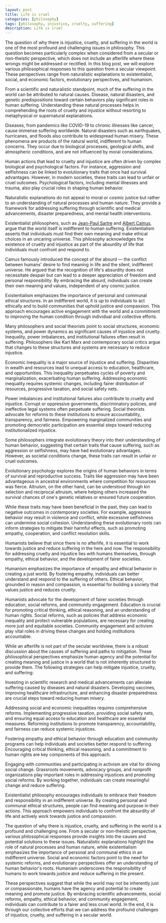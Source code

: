 ```yaml
---
layout: post
title: Life is cruel
categories: [philosophy]
tags: [philosophy, injustice, cruelty, suffering]
description: Life is cruel
---
```


The question of why there is injustice, cruelty, and suffering in the world is one of the most profound and challenging issues in philosophy. This question becomes particularly complex when considered from a secular or non-theistic perspective, which does not include an afterlife where these wrongs might be addressed or rectified. In this blog post, we will explore various philosophical responses to this question from a secular viewpoint. These perspectives range from naturalistic explanations to existentialist, social, and economic factors, evolutionary perspectives, and humanism.


From a scientific and naturalistic standpoint, much of the suffering in the world can be attributed to natural causes. Disease, natural disasters, and genetic predispositions toward certain behaviors play significant roles in human suffering. Understanding these natural processes helps in comprehending the roots of cruelty and injustice without resorting to metaphysical or supernatural explanations.


Diseases, from pandemics like COVID-19 to chronic illnesses like cancer, cause immense suffering worldwide. Natural disasters such as earthquakes, hurricanes, and floods also contribute to widespread human misery. These phenomena are products of the natural world, indifferent to human concerns. They occur due to biological processes, geological shifts, and atmospheric conditions, and are not influenced by moral considerations.


Human actions that lead to cruelty and injustice are often driven by complex biological and psychological factors. For instance, aggression and selfishness can be linked to evolutionary traits that once had survival advantages. However, in modern societies, these traits can lead to unfair or cruel outcomes. Psychological factors, including mental illnesses and trauma, also play crucial roles in shaping human behavior.

Naturalistic explanations do not appeal to moral or cosmic justice but rather to an understanding of natural processes and human nature. They provide a framework for addressing suffering through scientific and medical advancements, disaster preparedness, and mental health interventions.


Existentialist philosophers, such as [Jean-Paul Sartre](https://en.wikipedia.org/wiki/Jean-Paul_Sartre) and [Albert Camus](https://en.wikipedia.org/wiki/Albert_Camus), argue that the world itself is indifferent to human suffering. Existentialism asserts that individuals must find their own meaning and make ethical choices in an uncaring universe. This philosophy acknowledges the existence of cruelty and injustice as part of the absurdity of life that individuals must confront and respond to.


Camus famously introduced the concept of the absurd — the conflict between humans' desire to find meaning in life and the silent, indifferent universe. He argued that the recognition of life's absurdity does not necessitate despair but can lead to a deeper appreciation of freedom and personal responsibility. By embracing the absurd, individuals can create their own meaning and values, independent of any cosmic justice.


Existentialism emphasizes the importance of personal and communal ethical structures. In an indifferent world, it is up to individuals to act ethically and to build communities that uphold justice and compassion. This approach encourages active engagement with the world and a commitment to improving the human condition through individual and collective efforts.


Many philosophers and social theorists point to social structures, economic systems, and power dynamics as significant causes of injustice and cruelty. Inequality, power imbalances, and institutional failures often result in suffering. Philosophers like Karl Marx and contemporary social critics argue that changes to these structures and systems are necessary to reduce injustice.


Economic inequality is a major source of injustice and suffering. Disparities in wealth and resources lead to unequal access to education, healthcare, and opportunities. This inequality perpetuates cycles of poverty and marginalization, exacerbating human suffering. Addressing economic inequality requires systemic changes, including fairer distribution of resources, progressive taxation, and social safety nets.


Power imbalances and institutional failures also contribute to cruelty and injustice. Corrupt or oppressive governments, discriminatory policies, and ineffective legal systems often perpetuate suffering. Social theorists advocate for reforms to these institutions to ensure accountability, transparency, and fairness. Empowering marginalized communities and promoting democratic participation are essential steps toward reducing institutionalized injustice.


Some philosophers integrate evolutionary theory into their understanding of human behavior, suggesting that certain traits that cause suffering, such as aggression or selfishness, may have had evolutionary advantages. However, as societal conditions change, these traits can result in unfair or cruel outcomes.


Evolutionary psychology explores the origins of human behaviors in terms of survival and reproductive success. Traits like aggression may have been advantageous in ancestral environments where competition for resources was fierce. Altruism, on the other hand, can be understood through kin selection and reciprocal altruism, where helping others increased the survival chances of one's genetic relatives or ensured future cooperation.


While these traits may have been beneficial in the past, they can lead to negative outcomes in contemporary societies. For example, aggressive behavior may result in violence and conflict, while excessive selfishness can undermine social cohesion. Understanding these evolutionary roots can inform strategies to mitigate their harmful effects, such as promoting empathy, cooperation, and conflict resolution skills.


Humanists believe that since there is no afterlife, it is essential to work towards justice and reduce suffering in the here and now. The responsibility for addressing cruelty and injustice lies with humans themselves, through empathy, ethical behavior, and the development of fairer societies.


Humanism emphasizes the importance of empathy and ethical behavior in creating a just world. By fostering empathy, individuals can better understand and respond to the suffering of others. Ethical behavior, grounded in reason and compassion, is essential for building a society that values justice and reduces cruelty.


Humanists advocate for the development of fairer societies through education, social reforms, and community engagement. Education is crucial for promoting critical thinking, ethical reasoning, and an understanding of human rights. Social reforms, such as policies that address economic inequality and protect vulnerable populations, are necessary for creating more just and equitable societies. Community engagement and activism play vital roles in driving these changes and holding institutions accountable.


While an afterlife is not part of the secular worldview, there is a robust discussion about the causes of suffering and paths to mitigation. These philosophical perspectives emphasize human agency and the potential for creating meaning and justice in a world that is not inherently structured to provide them. The following strategies can help mitigate injustice, cruelty, and suffering:


Investing in scientific research and medical advancements can alleviate suffering caused by diseases and natural disasters. Developing vaccines, improving healthcare infrastructure, and enhancing disaster preparedness are crucial steps toward reducing human misery.


Addressing social and economic inequalities requires comprehensive reforms. Implementing progressive taxation, providing social safety nets, and ensuring equal access to education and healthcare are essential measures. Reforming institutions to promote transparency, accountability, and fairness can reduce systemic injustices.


Fostering empathy and ethical behavior through education and community programs can help individuals and societies better respond to suffering. Encouraging critical thinking, ethical reasoning, and a commitment to human rights are key components of this approach.


Engaging with communities and participating in activism are vital for driving social change. Grassroots movements, advocacy groups, and nonprofit organizations play important roles in addressing injustices and promoting social reforms. By working together, individuals can create meaningful change and reduce suffering.


Existentialist philosophy encourages individuals to embrace their freedom and responsibility in an indifferent universe. By creating personal and communal ethical structures, people can find meaning and purpose in their actions. This approach empowers individuals to confront the absurdity of life and actively work towards justice and compassion.

The question of why there is injustice, cruelty, and suffering in the world is a profound and challenging one. From a secular or non-theistic perspective, various philosophical responses provide insights into the causes and potential solutions to these issues. Naturalistic explanations highlight the role of natural processes and human nature, while existentialism emphasizes the importance of personal and communal ethics in an indifferent universe. Social and economic factors point to the need for systemic reforms, and evolutionary perspectives offer an understanding of human behavior's roots. Humanism underscores the responsibility of humans to work towards justice and reduce suffering in the present.

These perspectives suggest that while the world may not be inherently just or compassionate, humans have the agency and potential to create meaning and promote justice. By embracing scientific advancements, social reforms, empathy, ethical behavior, and community engagement, individuals can contribute to a fairer and less cruel world. In the end, it is through our collective efforts that we can address the profound challenges of injustice, cruelty, and suffering in a secular world.